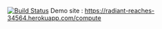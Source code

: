 [![Build Status](https://travis-ci.org/rabiarsl/myDemoApp.svg?branch=master)](https://travis-ci.org/rabiarsl/myDemoApp)
Demo site : https://radiant-reaches-34564.herokuapp.com/compute
